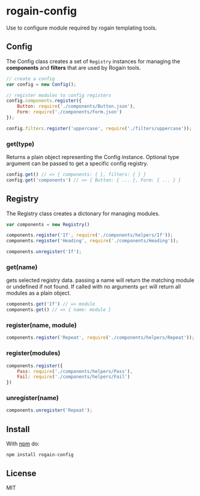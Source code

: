 # rogain-config

Use to configure module required by rogain templating tools.

## Config

The Config class creates a set of `Registry` instances for managing the __components__ and __filters__ that are used by Rogain tools.

```js
// create a config 
var config = new Config();

// register modules to config registers
config.components.register({
    Button: require('./components/Button.json'),
    Form: require('./components/Form.json')
});

config.filters.register('uppercase', require('./filters/uppercase'));
```

### get(type)

Returns a plain object representing the Config instance.  Optional type argument can be passed to get a specific config registry.

```js
config.get() // => { components: { }, filters: { } }
config.get('components') // => { Button: { ... }, Form: { ... } }
```

## Registry

The Registry class creates a dictonary for managing modules.

```js
var components = new Registry()

components.register('If', require('./components/helpers/If'));
components.register('Heading', require('./components/Heading'));

components.unregister('If');
```

### get(name)

gets selected registry data. passing a name will return the matching module or undefined if not found. If called with no arguments `get` will return all modules as a plain object.

```js
components.get('If') // => module
components.get() // => { name: module }
```

### register(name, module)

```js
components.register('Repeat', require('./components/helpers/Repeat'));
```

### register(modules)

```js
components.register({
    Pass: require('./components/helpers/Pass'),
    Fail: require('./components/helpers/Fail')
})
```

### unregister(name)

```js
components.unregister('Repeat');
```


## Install 

With [npm](https://www.npmjs.com) do:

```
npm install rogain-config
```

## License

MIT